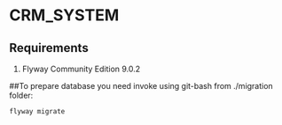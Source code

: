 # CRM_SYSTEM

## Requirements 

1. Flyway Community Edition 9.0.2

##To prepare database you need invoke using git-bash from ./migration folder:

`
     flyway migrate
`